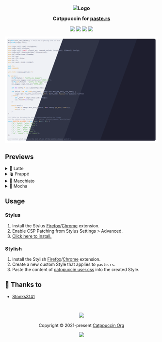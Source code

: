 <h3 align="center">
	<img src="https://raw.githubusercontent.com/catppuccin/catppuccin/main/assets/logos/exports/1544x1544_circle.png" width="100" alt="Logo"/><br/>
	<img src="https://raw.githubusercontent.com/catppuccin/catppuccin/main/assets/misc/transparent.png" height="30" width="0px"/>
	Catppuccin for <a href="https://paste.rs">paste.rs</a>
	<img src="https://raw.githubusercontent.com/catppuccin/catppuccin/main/assets/misc/transparent.png" height="30" width="0px"/>
</h3>

<p align="center">
	<a href="https://github.com/Stonks3141/paste.rs/stargazers"><img src="https://img.shields.io/github/stars/Stonks3141/paste.rs?colorA=363a4f&colorB=b7bdf8&style=for-the-badge"></a>
	<a href="https://github.com/Stonks3141/paste.rs/issues"><img src="https://img.shields.io/github/issues/Stonks3141/paste.rs?colorA=363a4f&colorB=f5a97f&style=for-the-badge"></a>
	<a href="https://github.com/Stonks3141/paste.rs/contributors"><img src="https://img.shields.io/github/contributors/Stonks3141/paste.rs?colorA=363a4f&colorB=a6da95&style=for-the-badge"></a>
	<a href="catppuccin.user.css?raw=1"><img src="https://img.shields.io/badge/stylus-install-cba6f7?colorA=363a4f&style=for-the-badge"></a>
</p>

<!-- Preview link: https://paste.rs/7FA.rs -->

<p align="center">
	<img src="assets/previews/preview.webp"/>
</p>

## Previews

<details>
<summary>🌻 Latte</summary>
<img src="assets/previews/latte.png"/>
</details>
<details>
<summary>🪴 Frappé</summary>
<img src="assets/previews/frappe.png"/>
</details>
<details>
<summary>🌺 Macchiato</summary>
<img src="assets/previews/macchiato.png"/>
</details>
<details>
<summary>🌿 Mocha</summary>
<img src="assets/previews/mocha.png"/>
</details>

## Usage

### Stylus

1. Install the Stylus [Firefox](https://addons.mozilla.org/firefox/addon/styl-us/)/[Chrome](https://chrome.google.com/webstore/detail/stylus/clngdbkpkpeebahjckkjfobafhncgmne) extension.
2. Enable CSP Patching from Stylus Settings > Advanced.
3. [Click here to install.](catppuccin.user.css?raw=1)

### Stylish

1. Install the Stylish [Firefox](https://addons.mozilla.org/firefox/addon/stylish/)/[Chrome](https://chrome.google.com/webstore/detail/stylish-custom-themes-for/fjnbnpbmkenffdnngjfgmeleoegfcffe) extension.
2. Create a new custom Style that applies to `paste.rs`.
3. Paste the content of [catppuccin.user.css](catppuccin.user.css) into the created Style.

## 💝 Thanks to

- [Stonks3141](https://github.com/Stonks3141)

&nbsp;

<p align="center">
	<img src="https://raw.githubusercontent.com/catppuccin/catppuccin/main/assets/footers/gray0_ctp_on_line.svg?sanitize=true" />
</p>

<p align="center">
	Copyright &copy; 2021-present <a href="https://github.com/catppuccin" target="_blank">Catppuccin Org</a>
</p>

<p align="center">
	<a href="https://github.com/catppuccin/catppuccin/blob/main/LICENSE"><img src="https://img.shields.io/static/v1.svg?style=for-the-badge&label=License&message=MIT&logoColor=d9e0ee&colorA=363a4f&colorB=b7bdf8"/></a>
</p>
